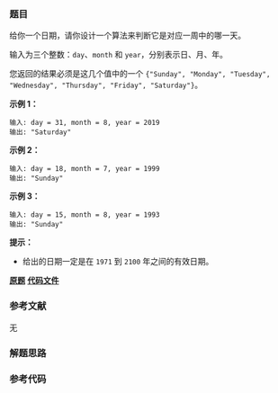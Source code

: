 ### 题目
给你一个日期，请你设计一个算法来判断它是对应一周中的哪一天。

输入为三个整数：`day`、`month` 和 `year`，分别表示日、月、年。

您返回的结果必须是这几个值中的一个 `{"Sunday", "Monday", "Tuesday", "Wednesday", "Thursday",
"Friday", "Saturday"}`。



**示例 1：**

    
    
    输入: day = 31, month = 8, year = 2019
    输出: "Saturday"
    

**示例 2：**

    
    
    输入: day = 18, month = 7, year = 1999
    输出: "Sunday"
    

**示例 3：**

    
    
    输入: day = 15, month = 8, year = 1993
    输出: "Sunday"
    



**提示：**

  * 给出的日期一定是在 `1971` 到 `2100` 年之间的有效日期。

 **[原题](https://leetcode-cn.com/problems/day-of-the-week/)**    **[代码文件]()**


### 参考文献
无

### 解题思路




### 参考代码

```go


```




